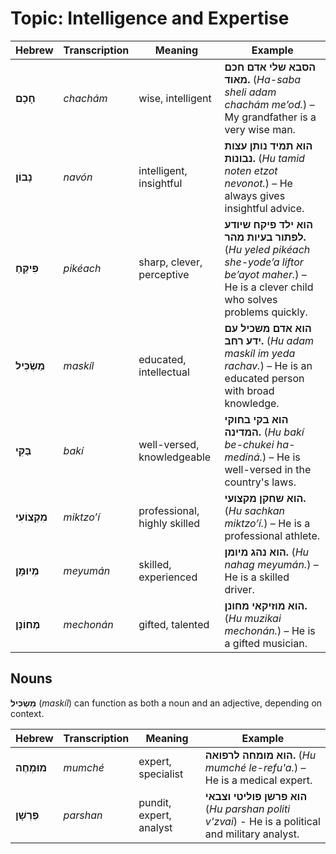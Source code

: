 # Topic: Intelligence and Expertise

| **Hebrew**       | **Transcription** | **Meaning**         | **Example** |  
|-----------------|-----------------|-----------------|-----------------|  
| **חָכָם**      | *chachám*       | wise, intelligent | **הסבא שלי אדם חכם מאוד.** (*Ha-saba sheli adam chachám me’od.*) – My grandfather is a very wise man. |  
| **נָבוֹן**      | *navón*        | intelligent, insightful | **הוא תמיד נותן עצות נבונות.** (*Hu tamid noten etzot nevonot.*) – He always gives insightful advice. |  
| **פִּיקֵּחַ**    | *pikéach*      | sharp, clever, perceptive | **הוא ילד פיקח שיודע לפתור בעיות מהר.** (*Hu yeled pikéach she-yode’a liftor be’ayot maher.*) – He is a clever child who solves problems quickly. |  
| **מַשְׂכִּיל**    | *maskíl*       | educated, intellectual | **הוא אדם משכיל עם ידע רחב.** (*Hu adam maskíl im yeda rachav.*) – He is an educated person with broad knowledge. |  
| **בַּקִּי**      | *bakí*         | well-versed, knowledgeable | **הוא בקי בחוקי המדינה.** (*Hu bakí be-chukei ha-mediná.*) – He is well-versed in the country's laws. |  
| **מִקְצוֹעִי**    | *miktzo’í*     | professional, highly skilled | **הוא שחקן מקצועי.** (*Hu sachkan miktzo’í.*) – He is a professional athlete. |  
| **מְיוּמָּן**    | *meyumán*      | skilled, experienced | **הוא נהג מיומן.** (*Hu nahag meyumán.*) – He is a skilled driver. |  
| **מְחוֹנָן**    | *mechonán*      | gifted, talented | **הוא מוזיקאי מחונן.** (*Hu muzikai mechonán.*) – He is a gifted musician. |  

## Nouns

**מַשְׂכִּיל** (*maskíl*) can function as both a noun and an adjective, depending on context.

| **Hebrew**       | **Transcription** | **Meaning**         | **Example** |  
|-----------------|-----------------|-----------------|-----------------|  
| **מוּמְחֶה**      | *mumché*       | expert, specialist | **הוא מומחה לרפואה.** (*Hu mumché le-refu'a.*) – He is a medical expert. |  
| **פַּרְשָׁן** | *parshan* | pundit, expert, analyst | **הוא פרשן פוליטי וצבאי** (*Hu parshan politi v'zvai*) - He is a political and military analyst. |
